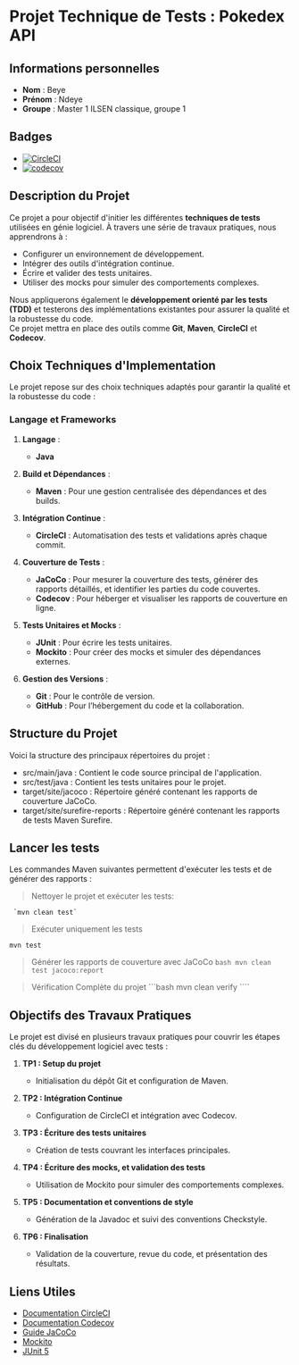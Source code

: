 # Projet Technique de Tests : Pokedex API

## Informations personnelles


- **Nom** : Beye
- **Prénom** : Ndeye
- **Groupe** : Master 1 ILSEN classique, groupe 1



## Badges

- [![CircleCI](https://dl.circleci.com/status-badge/img/gh/Ndeye-Beye/ceri-m1-techniques-de-test/tree/master.svg?style=svg)](https://dl.circleci.com/status-badge/redirect/gh/Ndeye-Beye/ceri-m1-techniques-de-test/tree/master)
- [![codecov](https://codecov.io/gh/Ndeye-Beye/ceri-m1-techniques-de-test/graph/badge.svg?token=HPB0N67IYG)](https://codecov.io/gh/Ndeye-Beye/ceri-m1-techniques-de-test)



## Description du Projet

Ce projet a pour objectif d'initier les différentes **techniques de tests** utilisées en génie logiciel.
À travers une série de travaux pratiques, nous apprendrons à :

- Configurer un environnement de développement.
- Intégrer des outils d'intégration continue.
- Écrire et valider des tests unitaires.
- Utiliser des mocks pour simuler des comportements complexes.

Nous appliquerons également le **développement orienté par les tests (TDD)** et testerons des implémentations existantes pour assurer la qualité et la robustesse du code.  
Ce projet mettra en place des outils comme **Git**, **Maven**, **CircleCI** et **Codecov**.



## Choix Techniques d'Implementation

Le projet repose sur des choix techniques adaptés pour garantir la qualité et la robustesse du code :


### Langage et Frameworks

1. **Langage** :
   - **Java** 


2. **Build et Dépendances** :
   - **Maven** : Pour une gestion centralisée des dépendances et des builds.


3. **Intégration Continue** :
   - **CircleCI** : Automatisation des tests et validations après chaque commit.


4. **Couverture de Tests** :
   - **JaCoCo** : Pour mesurer la couverture des tests, générer des rapports détaillés, et identifier les parties du code couvertes.
   - **Codecov** : Pour héberger et visualiser les rapports de couverture en ligne.


5. **Tests Unitaires et Mocks** :
   - **JUnit** : Pour écrire les tests unitaires.
   - **Mockito** : Pour créer des mocks et simuler des dépendances externes.


6. **Gestion des Versions** :
   - **Git** : Pour le contrôle de version.
   - **GitHub** : Pour l’hébergement du code et la collaboration.



## Structure du Projet


Voici la structure des principaux répertoires du projet :

- src/main/java : Contient le code source principal de l'application.
- src/test/java : Contient les tests unitaires pour le projet.
- target/site/jacoco : Répertoire généré contenant les rapports de couverture JaCoCo.
- target/site/surefire-reports : Répertoire généré contenant les rapports de tests Maven Surefire.


## Lancer les tests
Les commandes Maven suivantes permettent d'exécuter les tests et de générer des rapports :

> Nettoyer le projet et exécuter les tests:
   
     `mvn clean test`

> Exécuter uniquement les tests
  
    mvn test

> Générer les rapports de couverture avec JaCoCo
    ```bash
    mvn clean test jacoco:report
     ```

> Vérification Complète du projet
    ```bash
    mvn clean verify
    ````


## Objectifs des Travaux Pratiques


Le projet est divisé en plusieurs travaux pratiques pour couvrir les étapes clés du développement logiciel avec tests :

1. **TP1 : Setup du projet**
   - Initialisation du dépôt Git et configuration de Maven.

2. **TP2 : Intégration Continue**
   - Configuration de CircleCI et intégration avec Codecov.

3. **TP3 : Écriture des tests unitaires**
   - Création de tests couvrant les interfaces principales.

4. **TP4 : Écriture des mocks, et validation des tests**
   - Utilisation de Mockito pour simuler des comportements complexes.

5. **TP5 : Documentation et conventions de style**
   - Génération de la Javadoc et suivi des conventions Checkstyle.

6. **TP6 : Finalisation**
   - Validation de la couverture, revue du code, et présentation des résultats.


## Liens Utiles

- [Documentation CircleCI](https://circleci.com/docs/)
- [Documentation Codecov](https://docs.codecov.com/)
- [Guide JaCoCo](https://www.eclemma.org/jacoco/)
- [Mockito](https://site.mockito.org/)
- [JUnit 5](https://junit.org/junit5/)

